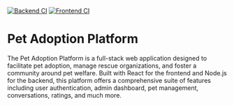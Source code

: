[![Backend CI](https://github.com/ideaSquared/pet-adoption/actions/workflows/backend-ci.yml/badge.svg)](https://github.com/ideaSquared/pet-adoption/actions/workflows/backend-ci.yml)
[![Frontend CI](https://github.com/ideaSquared/pet-adoption/actions/workflows/frontend-ci.yml/badge.svg)](https://github.com/ideaSquared/pet-adoption/actions/workflows/frontend-ci.yml)

# Pet Adoption Platform

The Pet Adoption Platform is a full-stack web application designed to facilitate pet adoption, manage rescue organizations, and foster a community around pet welfare. Built with React for the frontend and Node.js for the backend, this platform offers a comprehensive suite of features including user authentication, admin dashboard, pet management, conversations, ratings, and much more.

